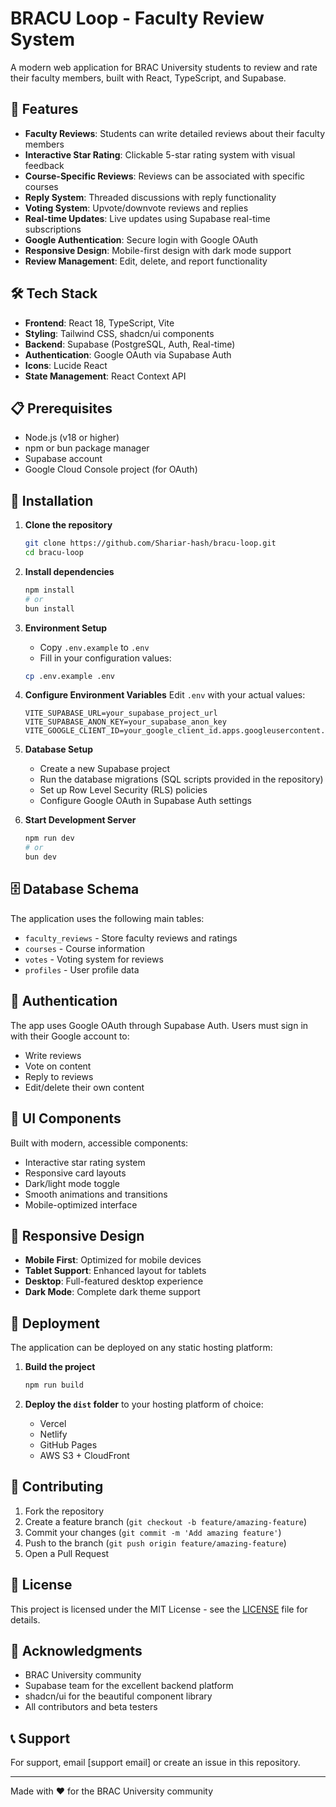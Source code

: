 # BRACU Loop - Faculty Review System

A modern web application for BRAC University students to review and rate their faculty members, built with React, TypeScript, and Supabase.

## 🚀 Features

- **Faculty Reviews**: Students can write detailed reviews about their faculty members
- **Interactive Star Rating**: Clickable 5-star rating system with visual feedback
- **Course-Specific Reviews**: Reviews can be associated with specific courses
- **Reply System**: Threaded discussions with reply functionality
- **Voting System**: Upvote/downvote reviews and replies
- **Real-time Updates**: Live updates using Supabase real-time subscriptions
- **Google Authentication**: Secure login with Google OAuth
- **Responsive Design**: Mobile-first design with dark mode support
- **Review Management**: Edit, delete, and report functionality

## 🛠️ Tech Stack

- **Frontend**: React 18, TypeScript, Vite
- **Styling**: Tailwind CSS, shadcn/ui components
- **Backend**: Supabase (PostgreSQL, Auth, Real-time)
- **Authentication**: Google OAuth via Supabase Auth
- **Icons**: Lucide React
- **State Management**: React Context API

## 📋 Prerequisites

- Node.js (v18 or higher)
- npm or bun package manager
- Supabase account
- Google Cloud Console project (for OAuth)

## 🔧 Installation

1. **Clone the repository**
   ```bash
   git clone https://github.com/Shariar-hash/bracu-loop.git
   cd bracu-loop
   ```

2. **Install dependencies**
   ```bash
   npm install
   # or
   bun install
   ```

3. **Environment Setup**
   - Copy `.env.example` to `.env`
   - Fill in your configuration values:
   ```bash
   cp .env.example .env
   ```

4. **Configure Environment Variables**
   Edit `.env` with your actual values:
   ```env
   VITE_SUPABASE_URL=your_supabase_project_url
   VITE_SUPABASE_ANON_KEY=your_supabase_anon_key
   VITE_GOOGLE_CLIENT_ID=your_google_client_id.apps.googleusercontent.com
   ```

5. **Database Setup**
   - Create a new Supabase project
   - Run the database migrations (SQL scripts provided in the repository)
   - Set up Row Level Security (RLS) policies
   - Configure Google OAuth in Supabase Auth settings

6. **Start Development Server**
   ```bash
   npm run dev
   # or
   bun dev
   ```

## 🗄️ Database Schema

The application uses the following main tables:
- `faculty_reviews` - Store faculty reviews and ratings
- `courses` - Course information
- `votes` - Voting system for reviews
- `profiles` - User profile data

## 🔐 Authentication

The app uses Google OAuth through Supabase Auth. Users must sign in with their Google account to:
- Write reviews
- Vote on content
- Reply to reviews
- Edit/delete their own content

## 🎨 UI Components

Built with modern, accessible components:
- Interactive star rating system
- Responsive card layouts
- Dark/light mode toggle
- Smooth animations and transitions
- Mobile-optimized interface

## 📱 Responsive Design

- **Mobile First**: Optimized for mobile devices
- **Tablet Support**: Enhanced layout for tablets
- **Desktop**: Full-featured desktop experience
- **Dark Mode**: Complete dark theme support

## 🚀 Deployment

The application can be deployed on any static hosting platform:

1. **Build the project**
   ```bash
   npm run build
   ```

2. **Deploy the `dist` folder** to your hosting platform of choice:
   - Vercel
   - Netlify
   - GitHub Pages
   - AWS S3 + CloudFront

## 🤝 Contributing

1. Fork the repository
2. Create a feature branch (`git checkout -b feature/amazing-feature`)
3. Commit your changes (`git commit -m 'Add amazing feature'`)
4. Push to the branch (`git push origin feature/amazing-feature`)
5. Open a Pull Request

## 📄 License

This project is licensed under the MIT License - see the [LICENSE](LICENSE) file for details.

## 🙏 Acknowledgments

- BRAC University community
- Supabase team for the excellent backend platform
- shadcn/ui for the beautiful component library
- All contributors and beta testers

## 📞 Support

For support, email [support email] or create an issue in this repository.

---

Made with ❤️ for the BRAC University community
